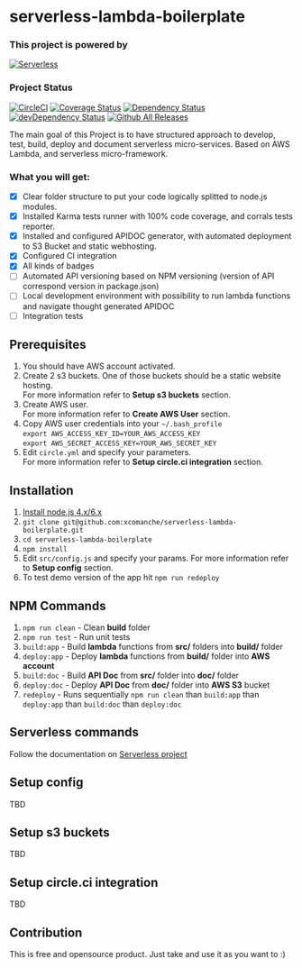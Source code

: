 # serverless-lambda-boilerplate
### This project is powered by
[![Serverless](https://files.readme.io/PxwIpAFoRCaTxnA20bxL_logo_readmeio_serverless.png)](https://serverless.com/)

### Project Status
[![CircleCI](https://circleci.com/gh/xcomanche/serverless-lambda-boilerplate/tree/master.svg?style=svg)](https://circleci.com/gh/xcomanche/serverless-lambda-boilerplate/tree/master) 
[![Coverage Status](https://coveralls.io/repos/github/xcomanche/serverless-lambda-boilerplate/badge.svg)](https://coveralls.io/github/xcomanche/serverless-lambda-boilerplate) 
[![Dependency Status](https://david-dm.org/xcomanche/serverless-lambda-boilerplate.svg?style=flat-square)](https://david-dm.org/xcomanche/serverless-lambda-boilerplate)
[![devDependency Status](https://david-dm.org/xcomanche/serverless-lambda-boilerplate/dev-status.svg?style=flat-square)](https://david-dm.org/xcomanche/serverless-lambda-boilerplate?type=dev)
[![Github All Releases](https://img.shields.io/github/downloads/xcomanche/serverless-lambda-boilerplate/total.svg)](https://codeload.github.com/xcomanche/serverless-lambda-boilerplate/zip/master)

The main goal of this Project is to have structured approach to develop, test, build, deploy and document serverless micro-services. Based on AWS Lambda, and serverless micro-framework.

### What you will get:
- [x] Clear folder structure to put your code logically splitted to node.js modules.
- [x] Installed Karma tests runner with 100% code coverage, and corrals tests reporter. 
- [x] Installed and configured APIDOC generator, with automated deployment to S3 Bucket and static webhosting.
- [x] Configured CI integration
- [x] All kinds of badges
- [ ] Automated API versioning based on NPM versioning (version of API correspond version in package.json)
- [ ] Local development environment with possibility to run lambda functions and navigate thought generated APIDOC
- [ ] Integration tests

## Prerequisites
1. You should have AWS account activated.
1. Create 2 s3 buckets. One of those buckets should be a static website hosting. <br/>For more information refer to <b>Setup s3 buckets</b> section.
1. Create AWS user. <br/>For more information refer to <b>Create AWS User</b> section.
1. Copy AWS user credentials into your `~/.bash_profile` <br/>
`export AWS_ACCESS_KEY_ID=YOUR_AWS_ACCESS_KEY`<br/>
`export AWS_SECRET_ACCESS_KEY=YOUR_AWS_SECRET_KEY`
1. Edit `circle.yml` and specify your parameters. <br/>For more information refer to <b>Setup circle.ci integration</b> section.

## Installation
1. [Install node.js 4.x/6.x](https://nodejs.org/en/download/) 
1. `git clone git@github.com:xcomanche/serverless-lambda-boilerplate.git`
1. `cd serverless-lambda-boilerplate`
1. `npm install`
1. Edit `src/config.js` and specify your params. For more information refer to <b>Setup config</b> section.
1. To test demo version of the app hit `npm run redeploy`

## NPM Commands
1. `npm run clean` - Clean <b>build</b> folder
1. `npm run test` - Run unit tests
1. `build:app` - Build <b>lambda</b> functions from <b>src/</b> folders into <b>build/</b> folder
1. `deploy:app` - Deploy <b>lambda</b> functions from <b>build/</b> folder into <b>AWS account</b>
1. `build:doc` - Build <b>API Doc</b> from <b>src/</b> folder into <b>doc/</b> folder
1. `deploy:doc` - Deploy <b>API Doc</b> from <b>doc/</b> folder into <b>AWS S3</b> bucket
1. `redeploy` - Runs sequentially `npm run clean` than `build:app` than `deploy:app` than `build:doc` than `deploy:doc`

## Serverless commands
Follow the documentation on [Serverless project](https://serverless.com/) 

## Setup config
TBD

## Setup s3 buckets
TBD

## Setup circle.ci integration
TBD

## Contribution
This is free and opensource product. Just take and use it as you want to :)
